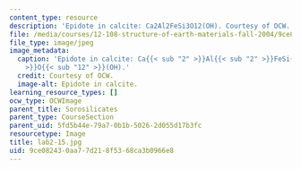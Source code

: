 ```yaml
---
content_type: resource
description: 'Epidote in calcite: Ca2Al2FeSi3O12(OH). Courtesy of OCW.'
file: /media/courses/12-108-structure-of-earth-materials-fall-2004/9ce082430aa77d218f5368ca3b0966e8_lab2-15.jpg
file_type: image/jpeg
image_metadata:
  caption: 'Epidote in calcite: Ca{{< sub "2" >}}Al{{< sub "2" >}}FeSi{{< sub "3"
    >}}O{{< sub "12" >}}(OH).'
  credit: Courtesy of OCW.
  image-alt: Epidote in calcite.
learning_resource_types: []
ocw_type: OCWImage
parent_title: Sorosilicates
parent_type: CourseSection
parent_uid: 5fd5b44e-79a7-0b1b-5026-2d055d17b3fc
resourcetype: Image
title: lab2-15.jpg
uid: 9ce08243-0aa7-7d21-8f53-68ca3b0966e8
---
```

